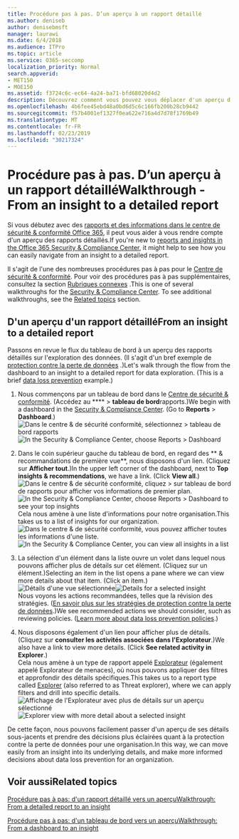 ```yaml
---
title: Procédure pas à pas. D’un aperçu à un rapport détaillé
ms.author: deniseb
author: denisebmsft
manager: laurawi
ms.date: 6/4/2018
ms.audience: ITPro
ms.topic: article
ms.service: O365-seccomp
localization_priority: Normal
search.appverid:
- MET150
- MOE150
ms.assetid: f3724c6c-ec64-4a24-ba71-bfd68020d4d2
description: Découvrez comment vous pouvez vous déplacer d'un aperçu d'un rapport détaillé dans le &amp; Centre de conformité de la sécurité via un exemple de protection contre la perte de données.
ms.openlocfilehash: 4b6fee45ebd48a0bd6d5c6c166fb200b28cb9442
ms.sourcegitcommit: f57b4001ef1327f0ea622e716a4d7d78f1769b49
ms.translationtype: MT
ms.contentlocale: fr-FR
ms.lasthandoff: 02/23/2019
ms.locfileid: "30217324"
---
```

# <a name="walkthrough---from-an-insight-to-a-detailed-report"></a><span data-ttu-id="0d918-103">Procédure pas à pas. D’un aperçu à un rapport détaillé</span><span class="sxs-lookup"><span data-stu-id="0d918-103">Walkthrough - From an insight to a detailed report</span></span>

<span data-ttu-id="0d918-104">Si vous débutez avec des [rapports et des informations dans le centre de sécurité &amp; conformité Office 365](reports-and-insights-in-security-and-compliance.md), il peut vous aider à vous rendre compte d'un aperçu des rapports détaillés.</span><span class="sxs-lookup"><span data-stu-id="0d918-104">If you're new to [reports and insights in the Office 365 Security &amp; Compliance Center](reports-and-insights-in-security-and-compliance.md), it might help to see how you can easily navigate from an insight to a detailed report.</span></span> 
  
<span data-ttu-id="0d918-p101">Il s'agit de l'une des nombreuses procédures pas à pas pour le [Centre de sécurité &amp; conformité](https://protection.office.com). Pour voir des procédures pas à pas supplémentaires, consultez la section [Rubriques connexes](#related-topics) .</span><span class="sxs-lookup"><span data-stu-id="0d918-p101">This is one of several walkthroughs for the [Security &amp; Compliance Center](https://protection.office.com). To see additional walkthroughs, see the [Related topics](#related-topics) section.</span></span> 
  
## <a name="from-an-insight-to-a-detailed-report"></a><span data-ttu-id="0d918-107">D'un aperçu d'un rapport détaillé</span><span class="sxs-lookup"><span data-stu-id="0d918-107">From an insight to a detailed report</span></span>

<span data-ttu-id="0d918-p102">Passons en revue le flux du tableau de bord à un aperçu des rapports détaillés sur l'exploration des données. (Il s'agit d'un bref exemple de [protection contre la perte de données](data-loss-prevention-policies.md) .)</span><span class="sxs-lookup"><span data-stu-id="0d918-p102">Let's walk through the flow from the dashboard to an insight to a detailed report for data exploration. (This is a brief [data loss prevention](data-loss-prevention-policies.md) example.)</span></span> 
  
1. <span data-ttu-id="0d918-p103">Nous commençons par un tableau de bord dans le [Centre de sécurité &amp; conformité](https://protection.office.com). (Accédez au \*\*\*\* \> **tableau de bord**rapports.)</span><span class="sxs-lookup"><span data-stu-id="0d918-p103">We begin with a dashboard in the [Security &amp; Compliance Center](https://protection.office.com). (Go to **Reports** \> **Dashboard**.)</span></span><br/><span data-ttu-id="0d918-112">![Dans le centre &amp; de sécurité conformité, sélectionnez \> tableau de bord rapports](media/2a668c3d-3fa3-4e37-8149-46989b33ae8c.png)</span><span class="sxs-lookup"><span data-stu-id="0d918-112">![In the Security &amp; Compliance Center, choose Reports \> Dashboard](media/2a668c3d-3fa3-4e37-8149-46989b33ae8c.png)</span></span>
  
2. <span data-ttu-id="0d918-p104">Dans le coin supérieur gauche du tableau de bord, en regard des \*\* &amp; recommandations de première vue\*\*, nous disposons d'un lien. (Cliquez sur **Afficher tout**.)</span><span class="sxs-lookup"><span data-stu-id="0d918-p104">In the upper left corner of the dashboard, next to **Top insights &amp; recommendations**, we have a link. (Click **View all**.)</span></span><br/><span data-ttu-id="0d918-115">![Dans le centre &amp; de sécurité conformité, cliquez \> sur tableau de bord de rapports pour afficher vos informations de premier plan.](media/9bb64e11-494f-40a4-ab3d-8d3c7789f300.png)</span><span class="sxs-lookup"><span data-stu-id="0d918-115">![In the Security &amp; Compliance Center, choose Reports \> Dashboard to see your top insights](media/9bb64e11-494f-40a4-ab3d-8d3c7789f300.png)</span></span><br/><span data-ttu-id="0d918-116">Cela nous amène à une liste d'informations pour notre organisation.</span><span class="sxs-lookup"><span data-stu-id="0d918-116">This takes us to a list of insights for our organization.</span></span><br/><span data-ttu-id="0d918-117">![Dans le centre &amp; de sécurité conformité, vous pouvez afficher toutes les informations d'une liste.](media/1289af77-bf5a-444a-97a1-03d8a83f75a9.png)</span><span class="sxs-lookup"><span data-stu-id="0d918-117">![In the Security &amp; Compliance Center, you can view all insights in a list](media/1289af77-bf5a-444a-97a1-03d8a83f75a9.png)</span></span>
  
3. <span data-ttu-id="0d918-p105">La sélection d'un élément dans la liste ouvre un volet dans lequel nous pouvons afficher plus de détails sur cet élément. (Cliquez sur un élément.)</span><span class="sxs-lookup"><span data-stu-id="0d918-p105">Selecting an item in the list opens a pane where we can view more details about that item. (Click an item.)</span></span><br/><span data-ttu-id="0d918-120">![Détails d'une vue sélectionnée](media/dcbb389f-23b0-4031-b789-4a49068af85a.png)</span><span class="sxs-lookup"><span data-stu-id="0d918-120">![Details for a selected insight](media/dcbb389f-23b0-4031-b789-4a49068af85a.png)</span></span><br/><span data-ttu-id="0d918-p106">Nous voyons les actions recommandées, telles que la révision des stratégies. ([En savoir plus sur les stratégies de protection contre la perte de données](data-loss-prevention-policies.md).)</span><span class="sxs-lookup"><span data-stu-id="0d918-p106">We see recommended actions we should consider, such as reviewing policies. ([Learn more about data loss prevention policies](data-loss-prevention-policies.md).)</span></span>
    
4. <span data-ttu-id="0d918-p107">Nous disposons également d'un lien pour afficher plus de détails. (Cliquez sur **consulter les activités associées dans l'Explorateur**.)</span><span class="sxs-lookup"><span data-stu-id="0d918-p107">We also have a link to view more details. (Click **See related activity in Explorer**.)</span></span><br/><span data-ttu-id="0d918-125">Cela nous amène à un type de rapport appelé [Explorateur](use-explorer-in-security-and-compliance.md) (également appelé Explorateur de menaces), où nous pouvons appliquer des filtres et approfondir des détails spécifiques.</span><span class="sxs-lookup"><span data-stu-id="0d918-125">This takes us to a report type called [Explorer](use-explorer-in-security-and-compliance.md) (also referred to as Threat explorer), where we can apply filters and drill into specific details.</span></span><br/><span data-ttu-id="0d918-126">![Affichage de l'Explorateur avec plus de détails sur un aperçu sélectionné](media/3ad15b15-7158-44b7-beda-013351bd868e.png)</span><span class="sxs-lookup"><span data-stu-id="0d918-126">![Explorer view with more detail about a selected insight](media/3ad15b15-7158-44b7-beda-013351bd868e.png)</span></span>
  
<span data-ttu-id="0d918-127">De cette façon, nous pouvons facilement passer d'un aperçu de ses détails sous-jacents et prendre des décisions plus éclairées quant à la protection contre la perte de données pour une organisation.</span><span class="sxs-lookup"><span data-stu-id="0d918-127">In this way, we can move easily from an insight into its underlying details, and make more informed decisions about data loss prevention for an organization.</span></span>
  
## <a name="related-topics"></a><span data-ttu-id="0d918-128">Voir aussi</span><span class="sxs-lookup"><span data-stu-id="0d918-128">Related topics</span></span>

[<span data-ttu-id="0d918-129">Procédure pas à pas: d'un rapport détaillé vers un aperçu</span><span class="sxs-lookup"><span data-stu-id="0d918-129">Walkthrough: From a detailed report to an insight</span></span>](from-a-detailed-report-to-an-insight.md)
  
[<span data-ttu-id="0d918-130">Procédure pas à pas: d'un tableau de bord vers un aperçu</span><span class="sxs-lookup"><span data-stu-id="0d918-130">Walkthrough: From a dashboard to an insight</span></span>](from-a-dashboard-to-an-insight.md)
  

